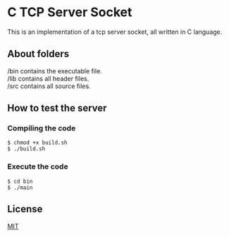 # C TCP Server Socket

This is an implementation of a tcp server socket, all written in C language.

## About folders

/bin contains the executable file. <br />
/lib contains all header files. <br />
/src contains all source files. <br />

## How to test the server

### Compiling the code
```console
$ chmod +x build.sh
$ ./build.sh
```

### Execute the code
```console
$ cd bin
$ ./main
```

## License

[MIT](https://choosealicense.com/licenses/mit/)